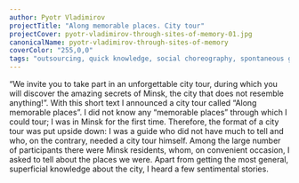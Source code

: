 ```yaml
---
author: Pyotr Vladimirov
projectTitle: "Along memorable places. City tour"
projectCover: pyotr-vladimirov-through-sites-of-memory-01.jpg
canonicalName: pyotr-vladimirov-through-sites-of-memory
coverColor: "255,0,0"
tags: "outsourcing, quick knowledge, social choreography, spontaneous grassroots alternative, exploitation of hidden motivation, psychodata, contingency"
---
```


“We invite you to take part in an unforgettable city tour, during which you will discover the amazing secrets of Minsk, the city that does not resemble anything!”.
With this short text I announced a city tour called “Along memorable places”.
I did not know any “memorable places” through which I could tour; I was in Minsk for the first time. Therefore, the format of a city tour was put upside down: I was a guide who did not have much to tell and who, on the contrary, needed a city tour himself. Among the large number of participants there were Minsk residents, whom, on convenient occasion, I asked to tell about the places we were. Apart from getting the most general, superficial knowledge about the city, I heard a few sentimental stories.
